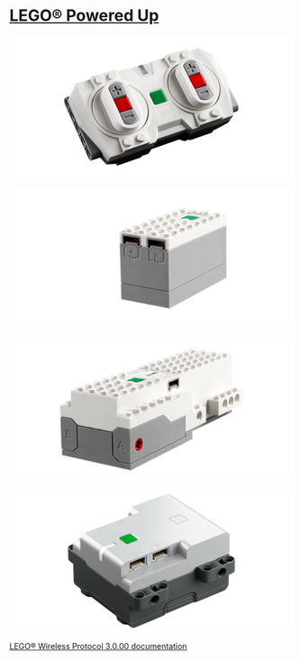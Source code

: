 # [LEGO® Powered Up](https://www.lego.com/en-us/themes/powered-up/about)

[![LEGO® Powered Up 88010 Remote Control](docs/powered-up-88010-remote.png)](https://www.lego.com/en-us/product/remote-control-88010)

[![LEGO® Powered Up 88009 Hub](docs/powered-up-88009-hub.png)](https://www.lego.com/en-us/product/hub-88009)

[![LEGO® Powered Up 88006 Move Hub](docs/powered-up-88006-move-hub.png)](https://www.lego.com/en-us/product/move-hub-88006)

[![LEGO® Powered Up 88012 Technic™ Hub](docs/powered-up-88012-technic-hub.png)](https://www.lego.com/en-us/product/technic-hub-88012)
 
[LEGO® Wireless Protocol 3.0.00 documentation](https://lego.github.io/lego-ble-wireless-protocol-docs)
